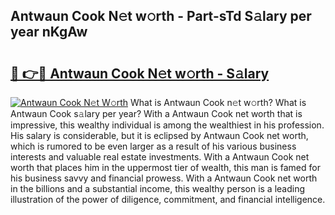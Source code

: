 ## Antwaun Cook N𝚎t w𝚘rth - Part-sTd S𝚊lary per year nKgAw

# <h2><a href="http://gc1falj.nevu.top/?p=Antwaun+Cook">🔗 👉🔴 Antwaun Cook N𝚎t w𝚘rth - S𝚊lary</a></h2>

[![Antwaun Cook N𝚎t W𝚘rth](https://i.imgur.com/Oavwk0R.jpeg)](http://gc1falj.nevu.top/?p=Antwaun+Cook)
What is Antwaun Cook n𝚎t w𝚘rth? What is Antwaun Cook s𝚊lary per year?
With a Antwaun Cook net worth that is impressive, this wealthy individual is among the wealthiest in his profession. His salary is considerable, but it is eclipsed by Antwaun Cook net worth, which is rumored to be even larger as a result of his various business interests and valuable real estate investments. With a Antwaun Cook net worth that places him in the uppermost tier of wealth, this man is famed for his business savvy and financial prowess. With a Antwaun Cook net worth in the billions and a substantial income, this wealthy person is a leading illustration of the power of diligence, commitment, and financial intelligence.
